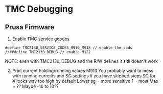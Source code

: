# TMC Debugging
## Prusa Firmware
1. Enable TMC service gcodes
```
#define TMC2130_SERVICE_CODES_M910_M918 // enable the cods
//##define TMC2130_DEBUG // enable M122
```
NOTE: even with TMC2130_DEBUG and the R/W defines it sitll doesn't work

2. Print current holding/running values
   M913
You probably want to mess with running currents and SG settings if you have skipped steps
SG for X looks way too high by default
Lower sg = more sensitive 1 = most Max = ?? Maybe -10 to 10?? 





<!--stackedit_data:
eyJoaXN0b3J5IjpbNzcwNDk5Njg2LDI3OTQzMDczOCwzMjYyND
M4MDQsLTg0MjgyMjQxNywxNTI1MzA4Mzc2XX0=
-->